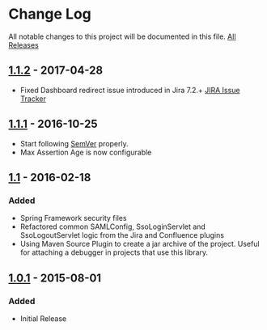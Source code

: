 # Change Log
All notable changes to this project will be documented in this file. [All Releases](https://github.com/bitium/atlassian-saml/releases)

## [1.1.2] - 2017-04-28
- Fixed Dashboard redirect issue introduced in Jira 7.2.+ [JIRA Issue Tracker](https://jira.atlassian.com/browse/JRA-63278)

## [1.1.1] - 2016-10-25
- Start following [SemVer](http://semver.org) properly.
- Max Assertion Age is now configurable

## [1.1] - 2016-02-18
### Added
- Spring Framework security files
- Refactored common SAMLConfig, SsoLoginServlet and SsoLogoutServlet logic from the Jira and Confluence plugins
- Using Maven Source Plugin to create a jar archive of the project. Useful for attaching a debugger in projects that use this library.

## [1.0.1] - 2015-08-01
### Added
- Initial Release

[1.1.2]: https://github.com/bitium/atlassian-saml/releases/tag/1.1.2
[1.1.1]: https://github.com/bitium/atlassian-saml/releases/tag/1.1.1
[1.1]: https://github.com/bitium/atlassian-saml/releases/tag/1.1
[1.0.1]: https://github.com/bitium/atlassian-saml/releases/tag/1.0.1
